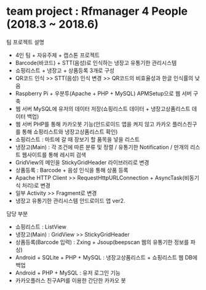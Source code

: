 # team project : Rfmanager 4 People (2018.3 ~ 2018.6) 
팀 프로젝트 설명
- 4인 팀 + 자유주제 + 캡스톤 프로젝트
- Barcode(바코드) + STT(음성)로 인식하는 냉장고 유통기한 관리시스템
- 쇼핑리스트 + 냉장고 + 상품등록 3개로 구성
- QR코드 인식 >> STT(음성) 인식 변경 >> QR코드의 비효율성과 한글 인식률의 낮음 
- Raspberry Pi + 우분투(Apache + PHP + MySQL) APMSetup으로 웹 서버 구축
- 웹 서버 MySQL에 유저의 데이터 저장(쇼핑리스트 데이터 + 냉장고상품리스트 데이터 백업) 
- 웹 서버 PHP를 통해 카카오봇 기능(안드로이드 앱을 켜지 않고 카카오 플러스친구를 통해 쇼핑리스트와 냉장고상품리스트 확인)
- 쇼핑리스트 : 마트에 갈 때 장보기 할 품목을 넣을 리스트 
- 냉장고(Main) : 각 조건에 따른 분류 및 정렬 / 유통기한 Notification / 만개의 리스트 웹사이트를 통해 레시피 검색
- GridView의 메인을 StickyGridHeader 라이브러리로 변경
- 상품등록 : Barcode + 음성 인식을 통해 상품 등록
- Apache HTTP Client >> RequestHttpURLConnection + AsyncTask(비동기식 처리)로 변경
- 일부 Activity >> Fragment로 변경
- 냉장고 유통기한 관리시스템 안드로이드 앱 ver2. 

담당 부분 
- 쇼핑리스트 : ListView 
- 냉장고(Main) : GridView >> StickyGridHeader
- 상품등록(Barcode 입력) : Zxing + Jsoup(beepscan 웹의 유통기한 정보를 파싱)
-  Android + SQLite + PHP + MySQL : 냉장고상품리스트 + 쇼핑리스트 웹 DB에 백업 
- Android + PHP + MySQL : 유저 로그인 기능 
- 카카오플러스 친구API를 이용한 간단한 카카오 봇

